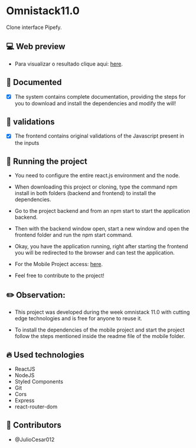 # Omnistack11.0
Clone interface Pipefy.

## :computer: Web preview
- Para visualizar o resultado clique aqui: [here](/frontend_web#computer-web-preview).

## :notebook: Documented

- [x] The system contains complete documentation, providing the steps for you to download and install the dependencies and modify the will!

## :calendar: validations

- [x] The frontend contains original validations of the Javascript present in the inputs

## :wrench: Running the project

- You need to configure the entire react.js environment and the node.
- When downloading this project or cloning, type the command npm install in both folders (backend and frontend) to install the dependencies.
- Go to the project backend and from an npm start to start the application backend.
- Then with the backend window open, start a new window and open the frontend folder and run the npm start command.
- Okay, you have the application running, right after starting the frontend you will be redirected to the browser and can test the application.

- For the Mobile Project access: [here](/mobile#readme).

- Feel free to contribute to the project!

## :pencil2: Observation:

- This project was developed during the week omnistack 11.0 with cutting edge technologies and is free for anyone to reuse it.

- To install the dependencies of the mobile project and start the project follow the steps mentioned inside the readme file of the mobile folder.

## :fire: Used technologies
- ReactJS
- NodeJS
- Styled Components
- Git
- Cors
- Express
- react-router-dom

## :man: Contributors
- @JulioCesar012
